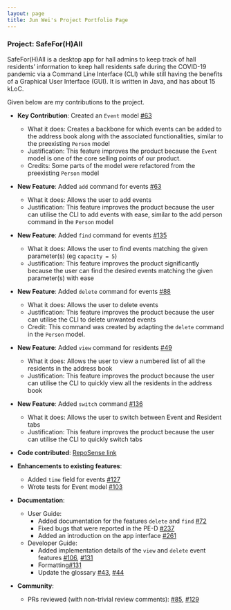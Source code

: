 ```yaml
---
layout: page
title: Jun Wei's Project Portfolio Page
---
```

### Project: SafeFor(H)All

SafeFor(H)All is a desktop app for hall admins to keep track of hall residents’ information to keep hall residents safe during the COVID-19 pandemic via a Command Line Interface (CLI) while still having the benefits of a Graphical User Interface (GUI). It is written in Java, and has about 15 kLoC.

Given below are my contributions to the project.

* **Key Contribution**: Created an `Event` model [\#63](https://github.com/AY2122S1-CS2103T-T15-4/tp/pull/63)
  * What it does: Creates a backbone for which events can be added to the address book along with the associated functionalities, similar to the preexisting `Person` model
  * Justification: This feature improves the product because the `Event` model is one of the core selling points of our product.
  * Credits: Some parts of the model were refactored from the preexisting `Person` model
  
* **New Feature**: Added `add` command for events [\#63](https://github.com/AY2122S1-CS2103T-T15-4/tp/pull/63)
  * What it does: Allows the user to add events
  * Justification: This feature improves the product because the user can utilise the CLI to add events with ease, similar to the add person command in the `Person` model

* **New Feature**: Added `find` command for events [\#135](https://github.com/AY2122S1-CS2103T-T15-4/tp/pull/135)
  * What it does: Allows the user to find events matching the given parameter(s) (eg `capacity = 5`)
  * Justification: This feature improves the product significantly because the user can find the desired events matching the given
  parameter(s) with ease

* **New Feature**: Added `delete` command for events [\#88](https://github.com/AY2122S1-CS2103T-T15-4/tp/pull/88)
  * What it does: Allows the user to delete events
  * Justification: This feature improves the product because the user can utilise the CLI to delete unwanted events
  * Credit: This command was created by adapting the `delete` command in the `Person` model.
    
* **New Feature**: Added `view` command for residents [\#49](https://github.com/AY2122S1-CS2103T-T15-4/tp/pull/49)
  * What it does: Allows the user to view a numbered list of all the residents in the address book
  * Justification: This feature improves the product because the user can utilise the CLI to quickly view all the residents in the address book

* **New Feature**: Added `switch` command [\#136](https://github.com/AY2122S1-CS2103T-T15-4/tp/pull/136)
  * What it does: Allows the user to switch between Event and Resident tabs
  * Justification: This feature improves the product because the user can utilise the CLI to quickly switch tabs
  
* **Code contributed**: [RepoSense link](https://nus-cs2103-ay2122s1.github.io/tp-dashboard/?search=&sort=groupTitle&sortWithin=title&timeframe=commit&mergegroup=&groupSelect=groupByRepos&breakdown=true&checkedFileTypes=docs~functional-code~test-code~other&since=2021-09-17&tabOpen=true&tabType=authorship&tabAuthor=chongjunwei&tabRepo=AY2122S1-CS2103T-T15-4%2Ftp%5Bmaster%5D&authorshipIsMergeGroup=false&authorshipFileTypes=docs~functional-code~test-code&authorshipIsBinaryFileTypeChecked=false)

* **Enhancements to existing features**:
    * Added `time` field for events [\#127](https://github.com/AY2122S1-CS2103T-T15-4/tp/pull/127)
    * Wrote tests for Event model [\#103](https://github.com/AY2122S1-CS2103T-T15-4/tp/pull/103)
  
* **Documentation**:
    * User Guide:
        * Added documentation for the features `delete` and `find` [\#72](https://github.com/AY2122S1-CS2103T-T15-4/tp/pull/72)
        * Fixed bugs that were reported in the PE-D [\#237](https://github.com/AY2122S1-CS2103T-T15-4/tp/pull/237)
        * Added an introduction on the app interface [\#261](https://github.com/AY2122S1-CS2103T-T15-4/tp/pull/261)
    * Developer Guide:
        * Added implementation details of the `view` and `delete` event features [\#106](https://github.com/AY2122S1-CS2103T-T15-4/tp/pull/106), [\#131](https://github.com/AY2122S1-CS2103T-T15-4/tp/pull/131)
        * Formatting[\#131](https://github.com/AY2122S1-CS2103T-T15-4/tp/pull/131)
        * Update the glossary [\#43](https://github.com/AY2122S1-CS2103T-T15-4/tp/pull/43), [\#44](https://github.com/AY2122S1-CS2103T-T15-4/tp/pull/44)

* **Community**:
    * PRs reviewed (with non-trivial review comments): [\#85](https://github.com/AY2122S1-CS2103T-T15-4/tp/pull/85), [\#129](https://github.com/AY2122S1-CS2103T-T15-4/tp/pull/129)
